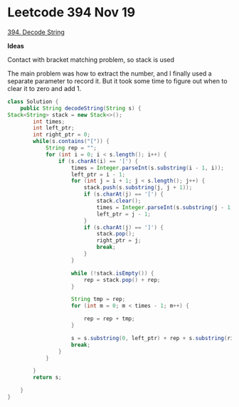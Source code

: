 # Leetcode 394 Nov 19 #

[394. Decode String](https://leetcode.cn/problems/decode-string/)

**Ideas**

Contact with bracket matching problem, so stack is used

The main problem was how to extract the number, and I finally used a separate parameter to record it. But it took some time to figure out when to clear it to zero and add 1. 


```java
class Solution {
    public String decodeString(String s) {
Stack<String> stack = new Stack<>();
        int times;
        int left_ptr;
        int right_ptr = 0;
        while(s.contains("[")) {
            String rep = "";
            for (int i = 0; i < s.length(); i++) {
                if (s.charAt(i) == '[') {
                    times = Integer.parseInt(s.substring(i - 1, i));
                    left_ptr = i - 1;
                    for (int j = i + 1; j < s.length(); j++) {
                        stack.push(s.substring(j, j + 1));
                        if (s.charAt(j) == '[') {
                            stack.clear();
                            times = Integer.parseInt(s.substring(j - 1, j));
                            left_ptr = j - 1;
                        }
                        if (s.charAt(j) == ']') {
                            stack.pop();
                            right_ptr = j;
                            break;
                        }
                    }

                    while (!stack.isEmpty()) {
                        rep = stack.pop() + rep;
                    }

                    String tmp = rep;
                    for (int m = 0; m < times - 1; m++) {

                        rep = rep + tmp;
                    }

                    s = s.substring(0, left_ptr) + rep + s.substring(right_ptr + 1);
                    break;
                }
            }

        }
        return s;

    }
}
```

